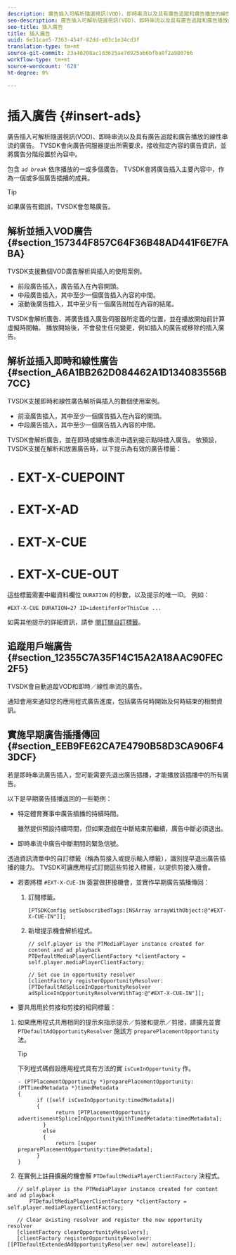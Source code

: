 ```yaml
---
description: 廣告插入可解析隨選視訊(VOD)、即時串流以及具有廣告追蹤和廣告播放的線性串流的廣告。 TVSDK會向廣告伺服器提出所需要求，接收指定內容的廣告資訊，並將廣告分階段置於內容中。
seo-description: 廣告插入可解析隨選視訊(VOD)、即時串流以及具有廣告追蹤和廣告播放的線性串流的廣告。 TVSDK會向廣告伺服器提出所需要求，接收指定內容的廣告資訊，並將廣告分階段置於內容中。
seo-title: 插入廣告
title: 插入廣告
uuid: 6e31cae5-7363-454f-82dd-e03c1e34cd3f
translation-type: tm+mt
source-git-commit: 23a48208ac1d3625ae7d925ab6bfba8f2a980766
workflow-type: tm+mt
source-wordcount: '628'
ht-degree: 0%

---
```



# 插入廣告 {#insert-ads}

廣告插入可解析隨選視訊(VOD)、即時串流以及具有廣告追蹤和廣告播放的線性串流的廣告。 TVSDK會向廣告伺服器提出所需要求，接收指定內容的廣告資訊，並將廣告分階段置於內容中。

包含 *`ad break`* 依序播放的一或多個廣告。 TVSDK會將廣告插入主要內容中，作為一個或多個廣告插播的成員。

>[!TIP]
>
>如果廣告有錯誤，TVSDK會忽略廣告。

## 解析並插入VOD廣告 {#section_157344F857C64F36B48AD441F6E7FABA}

TVSDK支援數個VOD廣告解析與插入的使用案例。

* 前段廣告插入，廣告插入在內容開頭。
* 中段廣告插入，其中至少一個廣告插入內容的中間。
* 滾動後廣告插入，其中至少有一個廣告附加在內容的結尾。

TVSDK會解析廣告、將廣告插入廣告伺服器所定義的位置，並在播放開始前計算虛擬時間軸。 播放開始後，不會發生任何變更，例如插入的廣告或移除的插入廣告。

## 解析並插入即時和線性廣告 {#section_A6A1BB262D084462A1D134083556B7CC}

TVSDK支援即時和線性廣告解析與插入的數個使用案例。

* 前滾廣告插入，其中至少一個廣告插入在內容的開頭。
* 中段廣告插入，其中至少一個廣告插入內容的中間。

TVSDK會解析廣告，並在即時或線性串流中遇到提示點時插入廣告。 依預設，TVSDK支援在解析和放置廣告時，以下提示為有效的廣告標籤：

* # EXT-X-CUEPOINT
* # EXT-X-AD
* # EXT-X-CUE
* # EXT-X-CUE-OUT

這些標籤需要中繼資料欄位 `DURATION` 的秒數，以及提示的唯一ID。 例如：

```
#EXT-X-CUE DURATION=27 ID=identiferForThisCue ... 
```

如需其他提示的詳細資訊，請參 [閱訂閱自訂標籤](../../tvsdk-3x-ios-prog/ios-3x-advertising/ios-3x-custom-tags-configure/ios-3x-custom-tags-subscribe.md)。

## 追蹤用戶端廣告 {#section_12355C7A35F14C15A2A18AAC90FEC2F5}

TVSDK會自動追蹤VOD和即時／線性串流的廣告。

通知會用來通知您的應用程式廣告進度，包括廣告何時開始及何時結束的相關資訊。

## 實施早期廣告插播傳回 {#section_EEB9FE62CA7E4790B58D3CA906F43DCF}

若是即時串流廣告插入，您可能需要先退出廣告插播，才能播放該插播中的所有廣告。

以下是早期廣告插播返回的一些範例：

* 特定體育賽事中廣告插播的持續時間。

   雖然提供預設持續時間，但如果遊戲在中斷結束前繼續，廣告中斷必須退出。
* 即時串流中廣告中斷期間的緊急信號。

透過資訊清單中的自訂標籤（稱為剪接入或提示輸入標籤），識別提早退出廣告插播的能力。 TVSDK可讓應用程式訂閱這些剪接入標籤，以提供剪接入機會。

* 若要將標 `#EXT-X-CUE-IN` 簽當做拼接機會，並實作早期廣告插播傳回：

   1. 訂閱標籤。

      ```
      [PTSDKConfig setSubscribedTags:[NSArray arrayWithObject:@"#EXT-X-CUE-IN"]];
      ```

   1. 新增提示機會解析程式。

      ```
      // self.player is the PTMediaPlayer instance created for content and ad playback 
      PTDefaultMediaPlayerClientFactory *clientFactory = self.player.mediaPlayerClientFactory; 
      
      // Set cue in opportunity resolver 
      [clientFactory registerOpportunityResolver:[PTDefaultAdSpliceInOpportunityResolver adSpliceInOpportunityResolverWithTag:@"#EXT-X-CUE-IN"]];
      ```

* 要共用用於剪接和剪接的相同標籤：

1. 如果應用程式共用相同的提示來指示提示／剪接和提示／剪接，請擴充並實 `PTDefaultAdOpportunityResolver` 施該方 `preparePlacementOpportunity` 法。

   >[!TIP]
   >
   >下列程式碼假設應用程式具有方法的實 `isCueInOpportunity` 作。

   ```
   - (PTPlacementOpportunity *)preparePlacementOpportunity:(PTTimedMetadata *)timedMetadata 
   { 
         if ([self isCueInOpportunity:timedMetadata]) 
         { 
               return [PTPlacementOpportunity advertisementSpliceInOpportunityWithTimedMetadata:timedMetadata]; 
           } 
           else 
           { 
               return [super preparePlacementOpportunity:timedMetadata]; 
         } 
   }
   ```

1. 在實例上註冊擴展的機會解 `PTDefaultMediaPlayerClientFactory` 決程式。

```
   // self.player is the PTMediaPlayer instance created for content and ad playback 
       PTDefaultMediaPlayerClientFactory *clientFactory = self.player.mediaPlayerClientFactory; 
             
   // Clear existing resolver and register the new opportunity resolver 
   [clientFactory clearOpportunityResolvers]; 
   [clientFactory registerOpportunityResolver:[[PTDefaultExtendedAdOpportunityResolver new] autorelease]];
```
